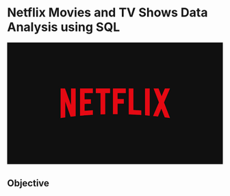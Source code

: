 # Netflix Movies and TV Shows Data Analysis using SQL

![Netflix Logo](https://github.com/konetipavankalyan626/netflix_sql_project/blob/main/netflix.jpg)

## Objective 

